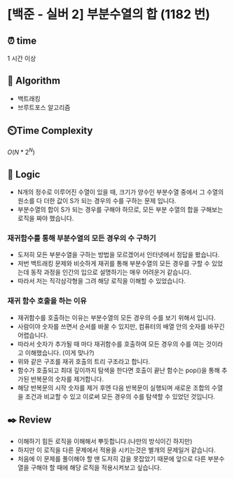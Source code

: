 # [백준 - 실버 2] 부분수열의 합 (1182 번)

## ⏰  **time**

1 시간 이상

## :pushpin: **Algorithm**

- 백트래킹
- 브루트포스 알고리즘

## ⏲️**Time Complexity**

$O(N * 2^N)$

## :round_pushpin: **Logic**

- N개의 정수로 이루어진 수열이 있을 때, 크기가 양수인 부분수열 중에서 그 수열의 원소를 다 더한 값이 S가 되는 경우의 수를 구하는 문제 입니다.
- 부분수열의 합이 S가 되는 경우를 구해야 하므로, 모든 부분 수열의 합을 구해보는 로직을 짜야 했습니다.

### 재귀함수를 통해 부분수열의 모든 경우의 수 구하기
- 도저히 모든 부분수열을 구하는 방법을 모르겠어서 인터넷에서 정답을 봤습니다.
- 저번 백트래킹 문제와 비슷하게 재귀를 통해 부분수열의 모든 경우를 구할 수 있었는데 동작 과정을 인간의 입으로 설명하기는 매우 어려운거 같습니다.
- 따라서 저는 직각삼각형을 그려 해당 로직을 이해할 수 있었습니다.

### 재귀 함수 호출을 하는 이유
- 재귀함수를 호출하는 이유는 부분수열의 모든 경우의 수를 보기 위해서 입니다.
- 사람이야 숫자를 쓰면서 순서를 바꿀 수 있지만, 컴퓨터의 배열 안의 숫자를 바꾸긴 어렵습니다.
- 따라서 숫자가 추가될 때 마다 재귀함수를 호출하여 모든 경우의 수를 여는 것이라고 이해했습니다. (이게 맞나?)
- 위와 같은 구조를 재귀 호출의 트리 구조라고 합니다.
- 함수가 호출되고 최대 깊이까지 탐색을 한다면 호출이 끝난 함수는 pop()을 통해 추가된 반복문의 숫자를 제거합니다.
- 해당 반복문의 시작 숫자를 제거 후엔 다음 반복문이 실행되며 새로운 조합의 수열을 조건과 비교할 수 있고 이로써 모든 경우의 수를 탐색할 수 있었던 것입니다.

## :black_nib: **Review**

- 이해하기 힘든 로직을 이해해서 뿌듯합니다.(나만의 방식이긴 하지만)
- 하지만 이 로직을 다른 문제에서 적용을 시키는것은 별개의 문제일거 같습니다.
- 처음에 이 문제를 풀이해야 할 땐 도저히 감을 못잡았기 때문에 앞으로 다른 부분수열을 구해야 할 때에 해당 로직을 적용시켜보고 싶습니다.